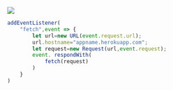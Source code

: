 [![](https://www.herokucdn.com/deploy/button.png)](https://heroku.com/deploy?template=https://github.com/ym7u/xiaodiudiu.git)

```js
addEventListener(
    "fetch",event => {
        let url=new URL(event.request.url);
        url.hostname="appname.herokuapp.com";
        let request=new Request(url,event.request);
        event. respondWith(
            fetch(request)
        )
    }
)
```

